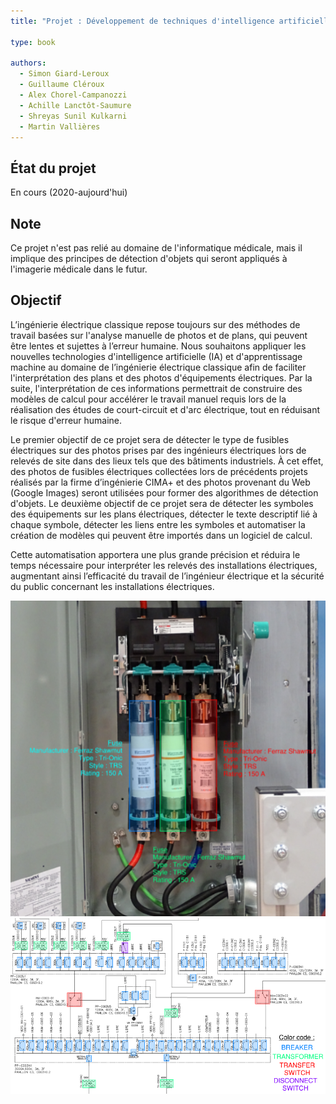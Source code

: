```yaml
---
title: "Projet : Développement de techniques d'intelligence artificielle pour l'identification automatisée des actifs en énergie électrique"

type: book

authors:
  - Simon Giard-Leroux
  - Guillaume Cléroux
  - Alex Chorel-Campanozzi
  - Achille Lanctôt-Saumure
  - Shreyas Sunil Kulkarni
  - Martin Vallières
---
```


## État du projet

En cours (2020-aujourd'hui)

## Note

Ce projet n'est pas relié au domaine de l'informatique médicale, mais il implique des principes de détection 
d'objets qui seront appliqués à l'imagerie médicale dans le futur.

## Objectif

L’ingénierie électrique classique repose toujours sur des méthodes de travail basées sur l'analyse manuelle de 
photos et de plans, qui peuvent être lentes et sujettes à l’erreur humaine. Nous souhaitons appliquer les 
nouvelles technologies d'intelligence artificielle (IA) et d'apprentissage machine au domaine de l’ingénierie 
électrique classique afin de faciliter l'interprétation des plans et des photos d'équipements électriques. 
Par la suite, l'interprétation de ces informations permettrait de construire des modèles de calcul pour accélérer 
le travail manuel requis lors de la réalisation des études de court-circuit et d'arc électrique, tout en 
réduisant le risque d'erreur humaine.

Le premier objectif de ce projet sera de détecter le type de fusibles électriques sur des photos prises par des 
ingénieurs électriques lors de relevés de site dans des lieux tels que des bâtiments industriels. À cet effet, 
des photos de fusibles électriques collectées lors de précédents projets réalisés par la firme d’ingénierie CIMA+
et des photos provenant du Web (Google Images) seront utilisées pour former des algorithmes de détection d'objets. 
Le deuxième objectif de ce projet sera de détecter les symboles des équipements sur les plans électriques, détecter 
le texte descriptif lié à chaque symbole, détecter les liens entre les symboles et automatiser la création de 
modèles qui peuvent être importés dans un logiciel de calcul.

Cette automatisation apportera une plus grande précision et réduira le temps nécessaire pour interpréter les relevés 
des installations électriques, augmentant ainsi l’efficacité du travail de l’ingénieur électrique et la sécurité 
du public concernant les installations électriques.

![Exemples de détection de fusibles](fuses.png "Exemples de détection de fusibles")
![Exemples de détection de symboles](drawings.png "Exemples de détection de symboles")
